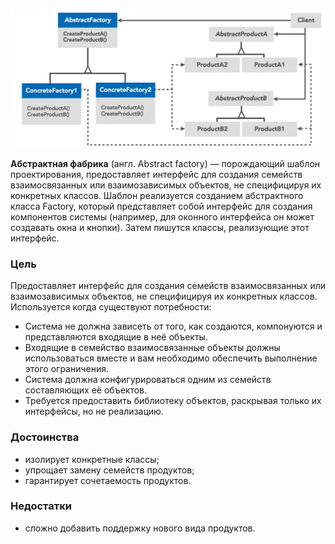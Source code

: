 ![AbstractFactoryPattern.jpg](https://github.com/Dmitry-Peskov/Patterns/blob/main/img/AbstractFactoryPattern.jpg)

**Абстрактная фабрика** (англ. Abstract factory) — порождающий шаблон проектирования, предоставляет 
интерфейс для создания семейств взаимосвязанных или взаимозависимых объектов, не специфицируя их 
конкретных классов. Шаблон реализуется созданием абстрактного класса Factory, который представляет 
собой интерфейс для создания компонентов системы (например, для оконного интерфейса он может 
создавать окна и кнопки). Затем пишутся классы, реализующие этот интерфейс.

### Цель
Предоставляет интерфейс для создания семейств взаимосвязанных или взаимозависимых объектов, не специфицируя их конкретных классов.
Используется когда существуют потребности:
 - Система не должна зависеть от того, как создаются, компонуются и представляются входящие в неё объекты.
 - Входящие в семейство взаимосвязанные объекты должны использоваться вместе и вам необходимо обеспечить выполнение этого ограничения.
 - Система должна конфигурироваться одним из семейств составляющих её объектов.
 - Требуется предоставить библиотеку объектов, раскрывая только их интерфейсы, но не реализацию.

### Достоинства
 - изолирует конкретные классы;
 - упрощает замену семейств продуктов;
 - гарантирует сочетаемость продуктов.

### Недостатки
 - сложно добавить поддержку нового вида продуктов.

